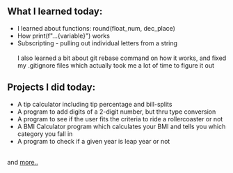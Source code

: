 ## What I learned today:  
- I learned about functions: round(float_num, dec_place)  
- How print(f"...{variable}") works  
- Subscripting - pulling out individual letters from a string  
&nbsp;  
I also learned a bit about git rebase command on how it works, and fixed my .gitignore files which actually took me a lot of time to figure it out  

## Projects I did today:  
- A tip calculator including tip percentage and bill-splits  
- A program to add digits of a 2-digit number, but thru type conversion  
- A program to see if the user fits the criteria to ride a rollercoaster or not  
- A BMI Calculator program which calculates your BMI and tells you which category you fall in  
- A program to check if a given year is leap year or not

&nbsp;  
and [more..](../Day2/)